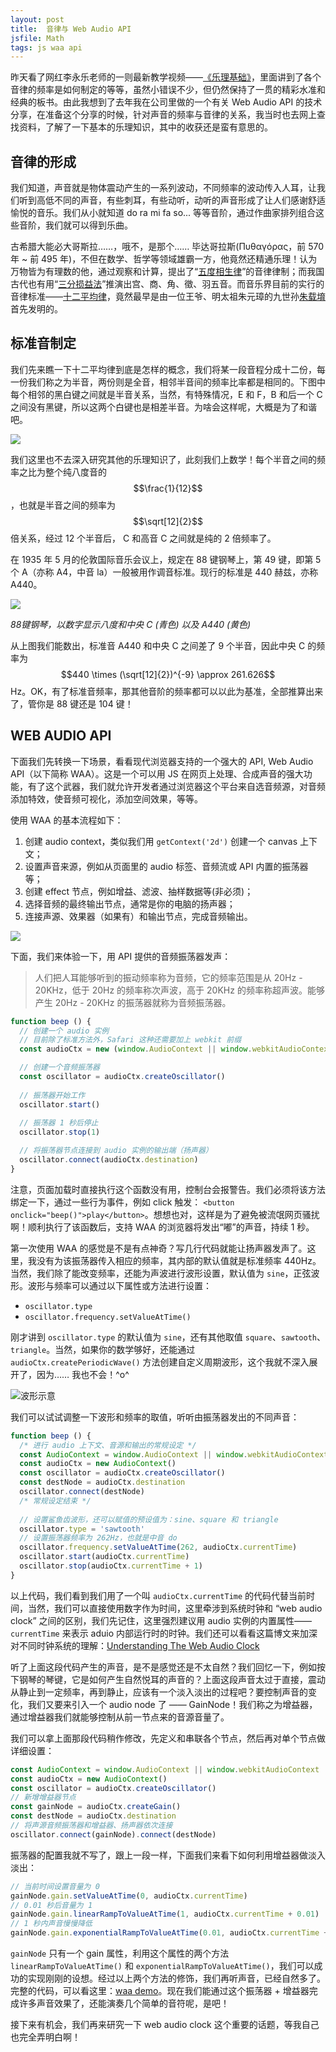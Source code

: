 ```yaml
---
layout: post
title:  音律与 Web Audio API
jsfile: Math
tags: js waa api
---
```

昨天看了网红李永乐老师的一则最新教学视频——[《乐理基础》](https://m.toutiaoimg.cn/group/6683391962764018183)，里面讲到了各个音律的频率是如何制定的等等，虽然小错误不少，但仍然保持了一贯的精彩水准和经典的板书。由此我想到了去年我在公司里做的一个有关 Web Audio API 的技术分享，在准备这个分享的时候，针对声音的频率与音律的关系，我当时也去网上查找资料，了解了一下基本的乐理知识，其中的收获还是蛮有意思的。
<!--more-->

## 音律的形成
我们知道，声音就是物体震动产生的一系列波动，不同频率的波动传入人耳，让我们听到高低不同的声音，有些刺耳，有些动听，动听的声音形成了让人们感谢舒适愉悦的音乐。我们从小就知道 do ra mi fa so... 等等音阶，通过作曲家排列组合这些音阶，我们就可以得到乐曲。

古希腊大能必大哥斯拉……，哦不，是那个…… 毕达哥拉斯(Πυθαγόρας，前 570 年 ~ 前 495 年)，不但在数学、哲学等领域雄霸一方，他竟然还精通乐理！认为万物皆为有理数的他，通过观察和计算，提出了“[五度相生律](https://en.wikipedia.org/wiki/Pythagorean_tuning)”的音律律制；而我国古代也有用“[三分损益法](https://zh.wikipedia.org/wiki/%E5%8D%81%E4%BA%8C%E5%BE%8B#%E4%B8%89%E5%88%86%E6%90%8D%E7%9B%8A%E6%B3%95)”推演出宫、商、角、徵、羽五音。而音乐界目前的实行的音律标准——[十二平均律](https://en.wikipedia.org/wiki/Equal_temperament)，竟然最早是由一位王爷、明太祖朱元璋的九世孙[朱载堉](https://en.wikipedia.org/wiki/Zhu_Zaiyu)首先发明的。

## 标准音制定
我们先来瞧一下十二平均律到底是怎样的概念，我们将某一段音程分成十二份，每一份我们称之为半音，两份则是全音，相邻半音间的频率比率都是相同的。下图中每个相邻的黑白键之间就是半音关系，当然，有特殊情况，E 和 F，B 和后一个 C 之间没有黑键，所以这两个白键也是相差半音。为啥会这样呢，大概是为了和谐吧。

<img src="https://pic2.zhimg.com/80/v2-5ddb887b561c319dfd0ea3ca5118eba1_hd.png" class="center-block">

我们这里也不去深入研究其他的乐理知识了，此刻我们上数学！每个半音之间的频率之比为整个纯八度音的  $$\frac{1}{12}$$，也就是半音之间的频率为 $$\sqrt[12]{2}$$ 倍关系，经过 12 个半音后， C 和高音 C 之间就是纯的 2 倍频率了。

在 1935 年 5 月的伦敦国际音乐会议上，规定在 88 键钢琴上，第 49 键，即第 5 个 A（亦称 A4，中音 la）一般被用作调音标准。现行的标准是 440 赫兹，亦称 A440。

<img src="https://upload.wikimedia.org/wikipedia/commons/thumb/2/2e/Piano_Frequencies.svg/520px-Piano_Frequencies.svg.png" class="center-block">

_88键钢琴，以数字显示八度和中央 C (青色) 以及 A440 (黄色)_

从上图我们能数出，标准音 A440 和中央 C 之间差了 9 个半音，因此中央 C 的频率为 $$440 \times (\sqrt[12]{2})^{-9} \approx 261.626$$Hz。OK，有了标准音频率，那其他音阶的频率都可以以此为基准，全部推算出来了，管你是 88 键还是 104 键！

## WEB AUDIO API
下面我们先转换一下场景，看看现代浏览器支持的一个强大的 API, Web Audio API（以下简称 WAA）。这是一个可以用 JS 在网页上处理、合成声音的强大功能，有了这个武器，我们就允许开发者通过浏览器这个平台来自选音频源，对音频添加特效，使音频可视化，添加空间效果，等等。

使用 WAA 的基本流程如下：

1. 创建 audio context，类似我们用 `getContext('2d')` 创建一个 canvas 上下文；
1. 设置声音来源，例如从页面里的 audio 标签、音频流或 API 内置的振荡器等；
1. 创建 effect 节点，例如增益、滤波、抽样数据等(非必须)；
1. 选择音频的最终输出节点，通常是你的电脑的扬声器；
1. 连接声源、效果器（如果有）和输出节点，完成音频输出。

<img src="https://mdn.mozillademos.org/files/16043/audio-context_.png" class="center-block">

下面，我们来体验一下，用 API 提供的音频振荡器发声：

> 人们把人耳能够听到的振动频率称为音频，它的频率范围是从 20Hz - 20KHz，低于 20Hz 的频率称次声波，高于 20KHz 的频率称超声波。能够产生 20Hz - 20KHz 的振荡器就称为音频振荡器。

```javascript
function beep () {
  // 创建一个 audio 实例
  // 目前除了标准方法外，Safari 这种还需要加上 webkit 前缀
  const audioCtx = new (window.AudioContext || window.webkitAudioContext)()

  // 创建一个音频振荡器
  const oscillator = audioCtx.createOscillator()
  
  // 振荡器开始工作
  oscillator.start()
  
  // 振荡器 1 秒后停止
  oscillator.stop(1)

  // 将振荡器节点连接到 audio 实例的输出端（扬声器）
  oscillator.connect(audioCtx.destination)
}
```
注意，页面加载时直接执行这个函数没有用，控制台会报警告。我们必须将该方法绑定一下，通过一些行为事件，例如 click 触发： `<button onclick="beep()">play</button>`。想想也对，这样是为了避免被流氓网页骚扰啊！顺利执行了该函数后，支持 WAA 的浏览器将发出“嘟”的声音，持续 1 秒。

第一次使用 WAA 的感觉是不是有点神奇？写几行代码就能让扬声器发声了。这里，我没有为该振荡器传入相应的频率，其内部的默认值就是标准频率 440Hz。当然，我们除了能改变频率，还能为声波进行波形设置，默认值为 `sine`，正弦波形。波形与频率可以通过以下属性或方法进行设置：

- `oscillator.type`
- `oscillator.frequency.setValueAtTime()`

刚才讲到 `oscillator.type` 的默认值为 `sine`，还有其他取值 `square`、`sawtooth`、`triangle`。当然，如果你的数学够好，还能通过 `audioCtx.createPeriodicWave()` 方法创建自定义周期波形，这个我就不深入展开了，因为…… 我也不会！^o^

![波形示意](https://upload.wikimedia.org/wikipedia/commons/thumb/7/77/Waveforms.svg/2560px-Waveforms.svg.png)

我们可以试试调整一下波形和频率的取值，听听由振荡器发出的不同声音：
```javascript
function beep () {
  /* 进行 audio 上下文、音源和输出的常规设定 */
  const AudioContext = window.AudioContext || window.webkitAudioContext
  const audioCtx = new AudioContext()
  const oscillator = audioCtx.createOscillator()
  const destNode = audioCtx.destination
  oscillator.connect(destNode)
  /* 常规设定结束 */
  
  // 设置鲨鱼齿波形，还可以赋值的预设值为：sine、square 和 triangle
  oscillator.type = 'sawtooth'
  // 设置振荡器频率为 262Hz，也就是中音 do
  oscillator.frequency.setValueAtTime(262, audioCtx.currentTime)
  oscillator.start(audioCtx.currentTime)
  oscillator.stop(audioCtx.currentTime + 1)
}
```
以上代码，我们看到我们用了一个叫 `audioCtx.currentTime` 的代码代替当前时间，当然，我们可以直接使用数字作为时间，这里牵涉到系统时钟和 “web audio clock” 之间的区别，我们先记住，这里强烈建议用 audio 实例的内置属性——`currentTime` 来表示 aduio 内部运行时的时钟。我们还可以看看这篇博文来加深对不同时钟系统的理解：[Understanding The Web Audio Clock](https://sonoport.github.io/web-audio-clock.html)

听了上面这段代码产生的声音，是不是感觉还是不太自然？我们回忆一下，例如按下钢琴的琴键，它是如何产生自然悦耳的声音的？上面这段声音太过于直接，震动从静止到一定频率，再到静止，应该有一个淡入淡出的过程吧？要控制声音的变化，我们又要来引入一个 audio node 了 —— GainNode！我们称之为增益器，通过增益器我们就能够控制从前一节点来的音源音量了。

我们可以拿上面那段代码稍作修改，先定义和串联各个节点，然后再对单个节点做详细设置：

```javascript
const AudioContext = window.AudioContext || window.webkitAudioContext
const audioCtx = new AudioContext()
const oscillator = audioCtx.createOscillator()
// 新增增益器节点
const gainNode = audioCtx.createGain()
const destNode = audioCtx.destination
// 将声源音频振荡器和增益器、扬声器依次连接
oscillator.connect(gainNode).connect(destNode)
```
振荡器的配置我就不写了，跟上一段一样，下面我们来看下如何利用增益器做淡入淡出：
```javascript
// 当前时间设置音量为 0
gainNode.gain.setValueAtTime(0, audioCtx.currentTime)
// 0.01 秒后音量为 1
gainNode.gain.linearRampToValueAtTime(1, audioCtx.currentTime + 0.01)
// 1 秒内声音慢慢降低
gainNode.gain.exponentialRampToValueAtTime(0.01, audioCtx.currentTime + 1)
```
`gainNode` 只有一个 gain 属性，利用这个属性的两个方法 `linearRampToValueAtTime()` 和 `exponentialRampToValueAtTime()`，我们可以成功的实现刚刚的设想。经过以上两个方法的修饰，我们再听声音，已经自然多了。完整的代码，可以看这里：[waa demo](https://codepen.io/jimyuan/pen/vMvjKB)。现在我们能通过这个振荡器 + 增益器完成许多声音效果了，还能演奏几个简单的音符呢，是吧！

接下来有机会，我们再来研究一下 web audio clock 这个重要的话题，等我自己也完全弄明白啊！